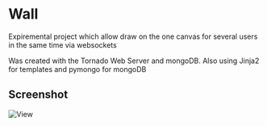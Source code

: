 Wall
====

Expiremental project which allow draw on the one canvas for several users in the same time via websockets

Was created with the Tornado Web Server and mongoDB.
Also using Jinja2 for templates and pymongo for mongoDB

## Screenshot

![View](https://raw.github.com/ONE001/Wall/master/screenshots/1.png "view")

